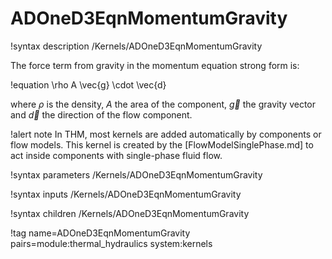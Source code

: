 # ADOneD3EqnMomentumGravity

!syntax description /Kernels/ADOneD3EqnMomentumGravity

The force term from gravity in the momentum equation strong form is:

!equation
\rho A \vec{g} \cdot \vec{d}

where $\rho$ is the density, $A$ the area of the component, $\vec{g}$ the gravity vector and $\vec{d}$ the
direction of the flow component.

!alert note
In THM, most kernels are added automatically by components or flow models. This kernel is created by the
[FlowModelSinglePhase.md] to act inside components with single-phase fluid flow.

!syntax parameters /Kernels/ADOneD3EqnMomentumGravity

!syntax inputs /Kernels/ADOneD3EqnMomentumGravity

!syntax children /Kernels/ADOneD3EqnMomentumGravity

!tag name=ADOneD3EqnMomentumGravity pairs=module:thermal_hydraulics system:kernels
